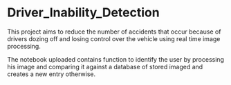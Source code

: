 # Driver_Inability_Detection
This project aims to reduce the number of accidents that occur because of drivers dozing off and losing control over the vehicle using real time image processing.

The notebook uploaded contains function to identify the user by processing his image and comparing it against a database of stored imaged and creates a new entry otherwise.
